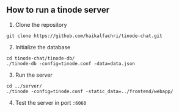 ## How to run a tinode server

1. Clone the repository
```
git clone https://github.com/haikalfachri/tinode-chat.git
```

2. Initialize the database
```
cd tinode-chat/tinode-db/
./tinode-db -config=tinode.conf -data=data.json
```

3. Run the server
```
cd ../server/
./tinode -config=tinode.conf -static_data=../frontend/webapp/
```

4. Test the server in port `:6060`